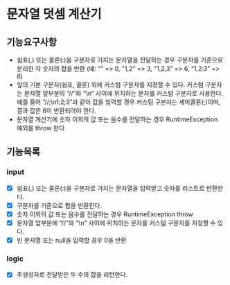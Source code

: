 # 문자열 덧셈 계산기

## 기능요구사항

- 쉼표(,) 또는 콜론(:)을 구분자로 가지는 문자열을 전달하는 경우 구분자를 기준으로 분리한 각 숫자의 합을 반환 (예: “” => 0, "1,2" => 3, "1,2,3" => 6, “1,2:3” => 6)
- 앞의 기본 구분자(쉼표, 콜론) 외에 커스텀 구분자를 지정할 수 있다. 커스텀 구분자는 문자열 앞부분의 “//”와 “\n” 사이에 위치하는 문자를 커스텀 구분자로 사용한다. 예를 들어 “//;\n1;2;3”과 같이 값을 입력할 경우 커스텀 구분자는 세미콜론(;)이며, 결과 값은 6이 반환되어야 한다.
- 문자열 계산기에 숫자 이외의 값 또는 음수를 전달하는 경우 RuntimeException 예외를 throw 한다

## 기능목록

### input

- [x] 쉼표(,) 또는 콜론(:)을 구분자로 가지는 문자열을 입력받고 숫자를 리스트로 반환한다.
- [x] 구분자를 기준으로 합을 반환한다.
- [x] 숫자 이외의 값 또는 음수를 전달하는 경우 RuntimeException throw
- [x] 문자열 앞부분에 “//”와 “\n” 사이에 위치하는 문자를 커스텀 구분자를 지정할 수 있다.
- [x] 빈 문자열 또는 null을 입력할 경우 0을 반환

### logic

- [x] 주생성자로 전달받은 두 수의 합을 리턴한다.
